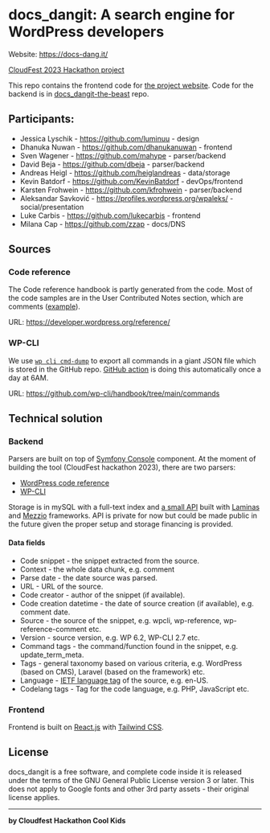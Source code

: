 # docs_dangit: A search engine for WordPress developers

Website: https://docs-dang.it/

[CloudFest 2023 Hackathon project](https://www.cloudfest.com/a-search-engine-for-wordpress-developers)

This repo contains the frontend code for [the project website](https://docs-dang.it/). Code for the backend is in [docs_dangit-the-beast](https://github.com/zzap/docs_dangit-the-beast) repo.

## Participants:
- Jessica Lyschik - https://github.com/luminuu - design
- Dhanuka Nuwan - https://github.com/dhanukanuwan - frontend
- Sven Wagener - https://github.com/mahype - parser/backend
- David Beja - https://github.com/dbeja - parser/backend
- Andreas Heigl - https://github.com/heiglandreas - data/storage
- Kevin Batdorf - https://github.com/KevinBatdorf - devOps/frontend
- Karsten Frohwein - https://github.com/kfrohwein - parser/backend
- Aleksandar Savković - https://profiles.wordpress.org/wpaleks/ - social/presentation
- Luke Carbis - https://github.com/lukecarbis - frontend
- Milana Cap - https://github.com/zzap - docs/DNS

## Sources

### Code reference

The Code reference handbook is partly generated from the code. Most of the code samples are in the User Contributed Notes section, which are comments ([example](https://developer.wordpress.org/reference/classes/wp_query/#user-contributed-notes)). 

URL: https://developer.wordpress.org/reference/

### WP-CLI 

We use [`wp cli cmd-dump`](https://github.com/wp-cli/wp-cli/blob/main/php/commands/src/CLI_Command.php#L543) to export all commands in a giant JSON file which is stored in the GitHub repo. [GitHub action](https://github.com/zzap/docs_dangit-the-beast/blob/main/.github/workflows/update-wp-cli-commands.yml) is doing this automatically once a day at 6AM.

URL: https://github.com/wp-cli/handbook/tree/main/commands 

## Technical solution

### Backend

Parsers are built on top of [Symfony Console](https://symfony.com/doc/current/components/console.html) component. At the moment of building the tool (CloudFest hackathon 2023), there are two parsers:
- [WordPress code reference](https://github.com/zzap/docs_dangit-the-beast/blob/main/src/Parsers/WordPress_Docs.php) 
- [WP-CLI](https://github.com/zzap/docs_dangit-the-beast/blob/main/src/Parsers/WP_CLI.php)

Storage is in mySQL with a full-text index and [a small API](https://github.com/zzap/docs_dangit-the-beast/tree/main/backend) built with [Laminas](https://docs.laminas.dev/) and [Mezzio](https://docs.mezzio.dev/) frameworks. API is private for now but could be made public in the future given the proper setup and storage financing is provided.

#### Data fields

- Code snippet - the snippet extracted from the source.
- Context - the whole data chunk, e.g. comment
- Parse date - the date source was parsed.
- URL - URL of the source.
- Code creator - author of the snippet (if available).
- Code creation datetime - the date of source creation (if available), e.g. comment date.
- Source - the source of the snippet, e.g. wpcli, wp-reference, wp-reference-comment etc. 
- Version - source version, e.g. WP 6.2, WP-CLI 2.7 etc.
- Command tags - the command/function found in the snippet, e.g. update_term_meta.
- Tags - general taxonomy based on various criteria, e.g. WordPress (based on CMS), Laravel (based on the framework) etc. 
- Language - [IETF language tag](https://en.wikipedia.org/wiki/IETF_language_tag) of the source, e.g. en-US.
- Codelang tags - Tag for the code language, e.g. PHP, JavaScript etc.

### Frontend
Frontend is built on [React.js](https://react.dev/) with [Tailwind CSS](https://tailwindcss.com/).

## License 

docs_dangit is a free software, and complete code inside it is released under the terms of the GNU General Public License version 3 or later. This does not apply to Google fonts and other 3rd party assets - their original license applies. 

------------------------------------------------

**by Cloudfest Hackathon Cool Kids**

